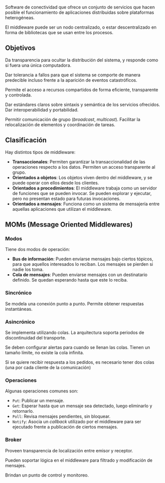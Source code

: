 Software de conectividad que ofrece un conjunto de servicios que hacen posible el funcionamiento de aplicaciones distribuidas sobre plataformas heterogéneas.

El middleware puede ser un nodo centralizado, o estar descentralizado en forma de bibliotecas que se usan entre los procesos.

## Objetivos

Da transparencia para ocultar la distribución del sistema, y responde como si fuera una única computadora.

Dar tolerancia a fallos para que el sistema se comporte de manera predecible incluso frente a la aparición de eventos catastróficos.

Permite el acceso a recursos compartidos de forma eficiente, transparente y controlada.

Dar estándares claros sobre sintaxis y semántica de los servicios ofrecidos. Dar interoperabilidad y portabilidad.

Permitir comunicación de grupo (*broadcast*, *multicast*). Facilitar la relocalización de elementos y coordinación de tareas.

## Clasificación

Hay distintos tipos de middleware:

- **Transaccionales**: Permiten garantizar la transaccionalidad de las operaciones respecto a los datos. Permiten un acceso transparente al grupo.
- **Orientados a objetos**: Los objetos viven dentro del middleware, y se puede operar con ellos desde los clientes.
- **Orientados a procedimientos**: El middleware trabaja como un servidor de funciones que se pueden invocar. Se pueden explorar y ejecutar, pero no presentan estado para futuras invocaciones.
- **Orientados a mensajes**: Funciona como un sistema de mensajería entre aquellas aplicaciones que utilizan el middleware.

## MOMs (Message Oriented Middlewares)

### Modos

Tiene dos modos de operación:

- **Bus de información**: Pueden enviarse mensajes bajo ciertos tópicos, para que aquellos interesados lo reciban. Los mensajes se pierden si nadie los toma.
- **Cola de mensajes**: Pueden enviarse mensajes con un destinatario definido. Se quedan esperando hasta que este lo reciba.

### Sincrónico

Se modela una conexión punto a punto. Permite obtener respuestas instantáneas.

### Asincrónico

Se implementa utilizando colas. La arquitectura soporta periodos de discontinuidad del transporte.

Se deben configurar alertas para cuando se llenan las colas. Tienen un tamaño límite, no existe la cola infinita.

Si se quiere recibir respuesta a los pedidos, es necesario tener dos colas (una por cada cliente de la comunicación)

### Operaciones

Algunas operaciones comunes son:

- `Put`: Publicar un mensaje.
- `Get`: Esperar hasta que un mensaje sea detectado, luego eliminarlo y retornarlo.
- `Poll`: Revisa mensajes pendientes, sin bloquear.
- `Notify`: Asocia un *callback* utilizado por el middleware para ser ejecutado frente a publicación de ciertos mensajes.

### Broker

Proveen transparencia de localización entre emisor y receptor.

Pueden soportar lógica en el middleware para filtrado y modificación de mensajes.

Brindan un punto de control y monitoreo.

##